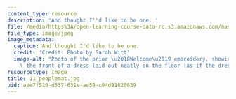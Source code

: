 ```yaml
---
content_type: resource
description: 'And thought I''d like to be one. '
file: /media/https%3A/open-learning-course-data-rc.s3.amazonaws.com/mas-962-special-topics-new-textiles-spring-2010/aee7f510d537631eae58c94d81820859_11_peoplemat.jpg
file_type: image/jpeg
image_metadata:
  caption: And thought I'd like to be one.
  credit: 'Credit: Photo by Sarah Witt'
  image-alt: "Photo of the prior \u2018Welcome\u2019 embroidery, showing it was on\
    \ the front of a dress laid out neatly on the floor (as if the dress is a doormat)."
resourcetype: Image
title: 11_peoplemat.jpg
uid: aee7f510-d537-631e-ae58-c94d81820859
---
```

